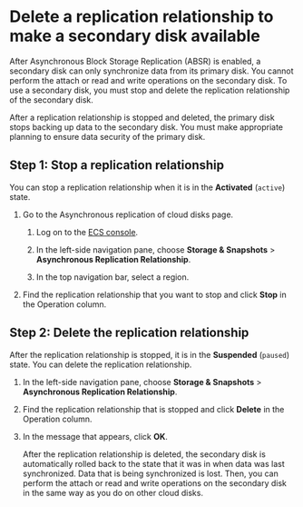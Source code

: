 # Delete a replication relationship to make a secondary disk available

After Asynchronous Block Storage Replication \(ABSR\) is enabled, a secondary disk can only synchronize data from its primary disk. You cannot perform the attach or read and write operations on the secondary disk. To use a secondary disk, you must stop and delete the replication relationship of the secondary disk.

After a replication relationship is stopped and deleted, the primary disk stops backing up data to the secondary disk. You must make appropriate planning to ensure data security of the primary disk.

## Step 1: Stop a replication relationship

You can stop a replication relationship when it is in the **Activated** \(`active`\) state.

1.  Go to the Asynchronous replication of cloud disks page.

    1.  Log on to the [ECS console](https://ecs.console.aliyun.com).

    2.  In the left-side navigation pane, choose **Storage & Snapshots** \> **Asynchronous Replication Relationship**.

    3.  In the top navigation bar, select a region.

2.  Find the replication relationship that you want to stop and click **Stop** in the Operation column.


## Step 2: Delete the replication relationship

After the replication relationship is stopped, it is in the **Suspended** \(`paused`\) state. You can delete the replication relationship.

1.  In the left-side navigation pane, choose **Storage & Snapshots** \> **Asynchronous Replication Relationship**.

2.  Find the replication relationship that is stopped and click **Delete** in the Operation column.

3.  In the message that appears, click **OK**.

    After the replication relationship is deleted, the secondary disk is automatically rolled back to the state that it was in when data was last synchronized. Data that is being synchronized is lost. Then, you can perform the attach or read and write operations on the secondary disk in the same way as you do on other cloud disks.


